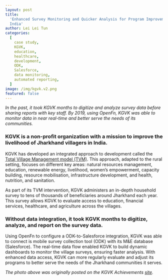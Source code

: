 ```yaml
---
layout: post
title:
  'Enhanced Survey Monitoring and Quicker Analysis for Program Improvement in
  India'
author: Lei Lei Tun
categories:
  [
    case study,
    KGVK,
    education,
    healthcare,
    development,
    ODK,
    Salesforce,
    data monitoring,
    automated reporting,
  ]
image: /img/kgvk.v2.png
featured: false
---
```


_In the past, it took KGVK months to digitize and analyze survey data before
sharing reports with key staff. By 2019, using OpenFn, KGVK was able to monitor
data in near real-time and better serve the needs of its communities._

<!--truncate-->

### KGVK is a non-profit organization with a mission to improve the livelihood of Jharkhand villagers in India.

KGVK has developed an integrated approach to development called the
[Total Village Management model (TVM)](https://www.kgvk.org/tvm.html). This
approach, adapted to the rural setting, focuses on different key areas: natural
resources management, education, renewable energy, livelihood, women’s
empowerment, capacity building, resource mobilisation, infrastructure
development, and health, nutrition, and sanitation.

As part of its TVM intervention, KGVK administers an in-depth household survey
to tens of thousands of beneficiaries around Jharkhand each year. This survey
allows KGVK to evaluate access to education, financial services, healthcare, and
agriculture across the villages.

### Without data integration, it took KGVK months to digitize, analyze, and report on the survey data.

Using OpenFn to configure a ODK-to-Salesforce integration, KGVK was able to
connect is mobile survey collection tool (ODK) with its M&E database
(Salesforce). The real-time data flow enabled KGVK to build dynamic dashboards
to monitor the village surveys, ensuring faster analysis. With enhanced data
access, KGVK can more regularly evaluate and adjust its programs to better serve
the needs of the Jharkhand communities it serves.

_The photo above was originally posted on the KGVK Achievements
[site](https://www.kgvk.org/achievements.html)._
